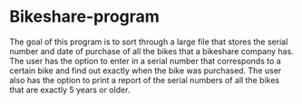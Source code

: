 # Bikeshare-program
The goal of this program is to sort through a large file that stores the serial number and date of purchase of all the bikes 
that a bikeshare company has. The user has the option to enter in a serial number that corresponds to a certain bike and find out
exactly when the bike was purchased. The user also has the option to print a report of the serial numbers of all the bikes that 
are exactly 5 years or older.
